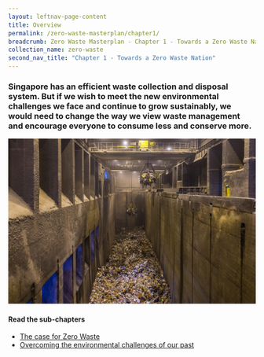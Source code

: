 ```yaml
---
layout: leftnav-page-content
title: Overview
permalink: /zero-waste-masterplan/chapter1/
breadcrumb: Zero Waste Masterplan - Chapter 1 - Towards a Zero Waste Nation
collection_name: zero-waste
second_nav_title: "Chapter 1 - Towards a Zero Waste Nation"
---
```



### Singapore has an efficient waste collection and disposal system. But if we wish to meet the new environmental challenges we face and continue to grow sustainably, we would need to change the way we view waste management and encourage everyone to consume less and conserve more.

![Photo of refuse bunker in incineration plant](/images/ch1_refuse_bunker.jpg)


#### Read the sub-chapters

* [The case for Zero Waste](/zero-waste-masterplan/chapter1/case-for-zero-waste)
* [Overcoming the environmental challenges of our past](/zero-waste-masterplan/chapter1/our-past)



